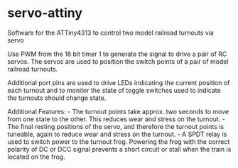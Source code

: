 # servo-attiny

Software for the ATTiny4313 to control two model railroad turnouts via servo

Use PWM from the 16 bit timer 1 to generate the signal to drive a pair of RC
servos. The servos are used to position the switch points of a pair of model
railroad turnouts.

Additional port pins are used to drive LEDs indicating the current position
of each turnout and to monitor the state of toggle switches used to indicate
the turnouts should change state.

Additional Features:
	- The turnout points take approx. two seconds to move from one state to
	  the other. This reduces wear and stress on the turnout.
	- The final resting positions of the servo, and therefore the turnout
	  points is tuneable, again to reduce wear and stress on the turnout.
	- A SPDT relay is used to switch power to the turnout frog. Powering the
	  frog with the correct polarity of DC or DCC signal prevents a short
	  circuit or stall when the train is located on the frog.
